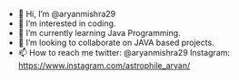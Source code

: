 - 👋 Hi, I’m @aryanmishra29
- 👀 I’m interested in coding.
- 🌱 I’m currently learning Java Programming.
- 💞️ I’m looking to collaborate on JAVA based projects.
- 📫 How to reach me twitter: @aryanmishra29
     Instagram: https://www.instagram.com/astrophile_aryan/
<!---
aryanmishra29/aryanmishra29 is a ✨ special ✨ repository because its `README.md` (this file) appears on your GitHub profile.
You can click the Preview link to take a look at your changes.
--->
